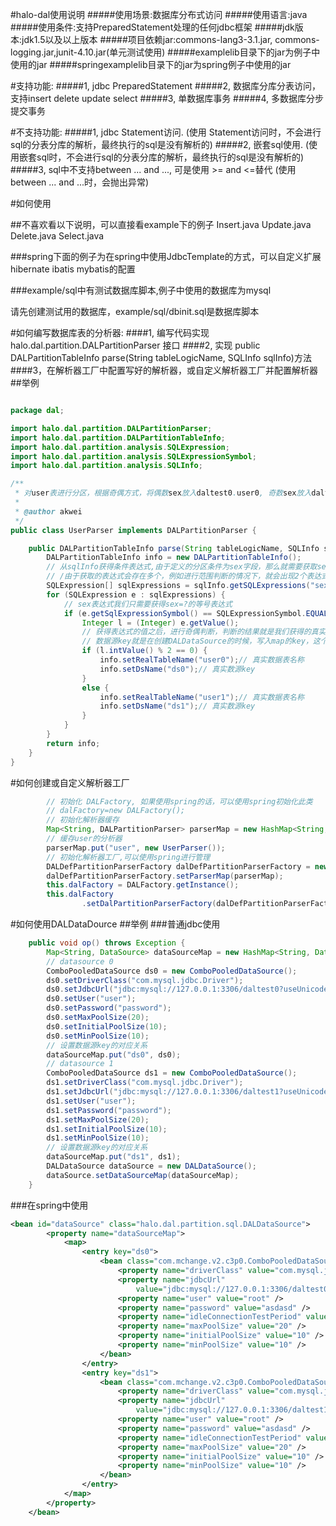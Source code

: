 #halo-dal使用说明
#####使用场景:数据库分布式访问
#####使用语言:java
#####使用条件:支持PreparedStatement处理的任何jdbc框架
#####jdk版本:jdk1.5以及以上版本
#####项目依赖jar:commons-lang3-3.1.jar, commons-logging.jar,junit-4.10.jar(单元测试使用)
#####examplelib目录下的jar为例子中使用的jar
#####springexamplelib目录下的jar为spring例子中使用的jar

#支持功能:
#####1, jdbc PreparedStatement
#####2, 数据库分库分表访问，支持insert delete update select
#####3, 单数据库事务
#####4, 多数据库分步提交事务

#不支持功能:
#####1, jdbc Statement访问. (使用 Statement访问时，不会进行sql的分表分库的解析，最终执行的sql是没有解析的)
#####2, 嵌套sql使用. (使用嵌套sql时，不会进行sql的分表分库的解析，最终执行的sql是没有解析的)
#####3, sql中不支持between ... and ..., 可是使用 >= and <=替代 (使用 between ... and ...时，会抛出异常)

#如何使用

##不喜欢看以下说明，可以直接看example下的例子 
Insert.java Update.java Delete.java Select.java

###spring下面的例子为在spring中使用JdbcTemplate的方式，可以自定义扩展hibernate ibatis mybatis的配置

###example/sql中有测试数据库脚本,例子中使用的数据库为mysql

请先创建测试用的数据库，example/sql/dbinit.sql是数据库脚本

#如何编写数据库表的分析器:
####1, 编写代码实现 halo.dal.partition.DALPartitionParser 接口
####2, 实现 public DALPartitionTableInfo parse(String tableLogicName, SQLInfo sqlInfo)方法
####3，在解析器工厂中配置写好的解析器，或自定义解析器工厂并配置解析器
##举例

````java

package dal;

import halo.dal.partition.DALPartitionParser;
import halo.dal.partition.DALPartitionTableInfo;
import halo.dal.partition.analysis.SQLExpression;
import halo.dal.partition.analysis.SQLExpressionSymbol;
import halo.dal.partition.analysis.SQLInfo;

/**
 * 对user表进行分区，根据奇偶方式，将偶数sex放入daltest0.user0, 奇数sex放入daltest1.user1
 * 
 * @author akwei
 */
public class UserParser implements DALPartitionParser {

    public DALPartitionTableInfo parse(String tableLogicName, SQLInfo sqlInfo) {
        DALPartitionTableInfo info = new DALPartitionTableInfo();
        // 从sqlInfo获得条件表达式,由于定义的分区条件为sex字段，那么就需要获取sex字段的表达式
        // /由于获取的表达式会存在多个，例如进行范围判断的情况下，就会出现2个表达式，因此会返回一个数组
        SQLExpression[] sqlExpressions = sqlInfo.getSQLExpressions("sex");
        for (SQLExpression e : sqlExpressions) {
            // sex表达式我们只需要获得sex=?的等号表达式
            if (e.getSqlExpressionSymbol() == SQLExpressionSymbol.EQUAL) {
                Integer l = (Integer) e.getValue();
                // 获得表达式的值之后，进行奇偶判断，判断的结果就是我们获得的真实数据源key与表名称
                // 数据源key就是在创建DALDataSource的时候，写入map的key，这个key与真实的DataSource一一对应
                if (l.intValue() % 2 == 0) {
                    info.setRealTableName("user0");// 真实数据表名称
                    info.setDsName("ds0");// 真实数源key
                }
                else {
                    info.setRealTableName("user1");// 真实数据表名称
                    info.setDsName("ds1");// 真实数源key
                }
            }
        }
        return info;
    }
}

````
#如何创建或自定义解析器工厂
````java
        // 初始化 DALFactory, 如果使用spring的话，可以使用spring初始化此类
        // dalFactory=new DALFactory();
        // 初始化解析器缓存
        Map<String, DALPartitionParser> parserMap = new HashMap<String, DALPartitionParser>();
        // 缓存user的分析器
        parserMap.put("user", new UserParser());
        // 初始化解析器工厂,可以使用spring进行管理
        DALDefPartitionParserFactory dalDefPartitionParserFactory = new DALDefPartitionParserFactory();
        dalDefPartitionParserFactory.setParserMap(parserMap);
        this.dalFactory = DALFactory.getInstance();
        this.dalFactory
                .setDalPartitionParserFactory(dalDefPartitionParserFactory);
````

#如何使用DALDataDource
##举例
###普通jdbc使用
````java
    public void op() throws Exception {
        Map<String, DataSource> dataSourceMap = new HashMap<String, DataSource>();
        // datasource 0
        ComboPooledDataSource ds0 = new ComboPooledDataSource();
        ds0.setDriverClass("com.mysql.jdbc.Driver");
        ds0.setJdbcUrl("jdbc:mysql://127.0.0.1:3306/daltest0?useUnicode=true&characterEncoding=UTF-8");
        ds0.setUser("user");
        ds0.setPassword("password");
        ds0.setMaxPoolSize(20);
        ds0.setInitialPoolSize(10);
        ds0.setMinPoolSize(10);
        // 设置数据源key的对应关系
        dataSourceMap.put("ds0", ds0);
        // datasource 1
        ComboPooledDataSource ds1 = new ComboPooledDataSource();
        ds1.setDriverClass("com.mysql.jdbc.Driver");
        ds1.setJdbcUrl("jdbc:mysql://127.0.0.1:3306/daltest1?useUnicode=true&characterEncoding=UTF-8");
        ds1.setUser("user");
        ds1.setPassword("password");
        ds1.setMaxPoolSize(20);
        ds1.setInitialPoolSize(10);
        ds1.setMinPoolSize(10);
        // 设置数据源key的对应关系
        dataSourceMap.put("ds1", ds1);
        DALDataSource dataSource = new DALDataSource();
        dataSource.setDataSourceMap(dataSourceMap);
    }
````
###在spring中使用
````xml
<bean id="dataSource" class="halo.dal.partition.sql.DALDataSource">
        <property name="dataSourceMap">
            <map>
                <entry key="ds0">
                    <bean class="com.mchange.v2.c3p0.ComboPooledDataSource">
                        <property name="driverClass" value="com.mysql.jdbc.Driver" />
                        <property name="jdbcUrl"
                            value="jdbc:mysql://127.0.0.1:3306/daltest0?useUnicode=true&amp;characterEncoding=UTF-8" />
                        <property name="user" value="root" />
                        <property name="password" value="asdasd" />
                        <property name="idleConnectionTestPeriod" value="60" />
                        <property name="maxPoolSize" value="20" />
                        <property name="initialPoolSize" value="10" />
                        <property name="minPoolSize" value="10" />
                    </bean>
                </entry>
                <entry key="ds1">
                    <bean class="com.mchange.v2.c3p0.ComboPooledDataSource">
                        <property name="driverClass" value="com.mysql.jdbc.Driver" />
                        <property name="jdbcUrl"
                            value="jdbc:mysql://127.0.0.1:3306/daltest1?useUnicode=true&amp;characterEncoding=UTF-8" />
                        <property name="user" value="root" />
                        <property name="password" value="asdasd" />
                        <property name="idleConnectionTestPeriod" value="60" />
                        <property name="maxPoolSize" value="20" />
                        <property name="initialPoolSize" value="10" />
                        <property name="minPoolSize" value="10" />
                    </bean>
                </entry>
            </map>
        </property>
    </bean>
````

